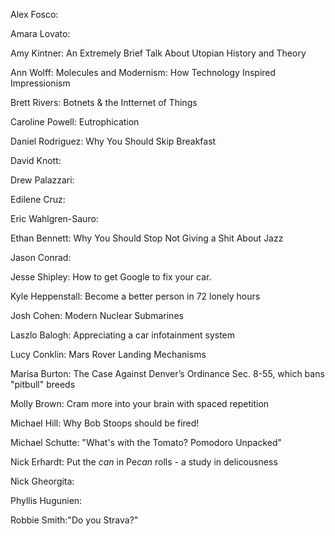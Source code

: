 Alex Fosco: 

Amara Lovato:

Amy Kintner: An Extremely Brief Talk About Utopian History and Theory

Ann Wolff: Molecules and Modernism: How Technology Inspired Impressionism

Brett Rivers: Botnets & the Intternet of Things

Caroline Powell:  Eutrophication

Daniel Rodriguez: Why You Should Skip Breakfast

David Knott:

Drew Palazzari:

Edilene Cruz:

Eric Wahlgren-Sauro: 

Ethan Bennett: Why You Should Stop Not Giving a Shit About Jazz

Jason Conrad:

Jesse Shipley: How to get Google to fix your car.

Kyle Heppenstall: Become a better person in 72 lonely hours

Josh Cohen: 
  Modern Nuclear Submarines

Laszlo Balogh: Appreciating a car infotainment system

Lucy Conklin: Mars Rover Landing Mechanisms

Marisa Burton: The Case Against Denver’s Ordinance Sec. 8-55, which bans "pitbull" breeds 

Molly Brown: Cram more into your brain with spaced repetition

Michael Hill: Why Bob Stoops should be fired!

Michael Schutte: "What's with the Tomato? Pomodoro Unpacked"

Nick Erhardt:  Put the *can* in Pe*can* rolls - a study in delicousness

Nick Gheorgita:

Phyllis Hugunien:

Robbie Smith:"Do you Strava?"

